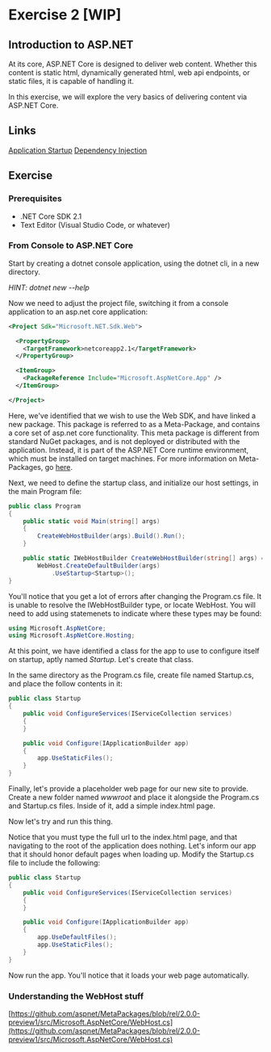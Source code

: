 # Exercise 2 [WIP]

## Introduction to ASP.NET

At its core, ASP.NET Core is designed to deliver web content. Whether this content is static html, dynamically generated html, web api endpoints, or static files, it is capable of handling it. 

In this exercise, we will explore the very basics of delivering content via ASP.NET Core.

## Links

[Application Startup](https://docs.microsoft.com/en-us/aspnet/core/fundamentals/startup?view=aspnetcore-2.1)
[Dependency Injection](https://docs.microsoft.com/en-us/aspnet/core/fundamentals/dependency-injection?view=aspnetcore-2.1)

## Exercise

### Prerequisites

- .NET Core SDK 2.1
- Text Editor (Visual Studio Code, or whatever)

### From Console to ASP.NET Core

Start by creating a dotnet console application, using the dotnet cli, in a new directory.

_HINT: dotnet new --help_

Now we need to adjust the project file, switching it from a console application to an asp.net core application:

```xml
<Project Sdk="Microsoft.NET.Sdk.Web">

  <PropertyGroup>
    <TargetFramework>netcoreapp2.1</TargetFramework>
  </PropertyGroup>

  <ItemGroup>
    <PackageReference Include="Microsoft.AspNetCore.App" />
  </ItemGroup>

</Project>
```
Here, we've identified that we wish to use the Web SDK, and have linked a new package. This package is referred to as a Meta-Package, and contains a core set of asp.net core functionality. This meta package is different from standard NuGet packages, and is not deployed or distributed with the application. Instead, it is part of the ASP.NET Core runtime environment, which must be installed on target machines. For more information on Meta-Packages, go [here](https://docs.microsoft.com/en-us/aspnet/core/fundamentals/metapackage-app?view=aspnetcore-2.1).

Next, we need to define the startup class, and initialize our host settings, in the main Program file:

```cs
public class Program
{
    public static void Main(string[] args)
    {
        CreateWebHostBuilder(args).Build().Run();
    }

    public static IWebHostBuilder CreateWebHostBuilder(string[] args) =>
        WebHost.CreateDefaultBuilder(args)
            .UseStartup<Startup>();
}
```

You'll notice that you get a lot of errors after changing the Program.cs file. It is unable to resolve the IWebHostBuilder type, or locate WebHost. You will need to add using statemenets to indicate where these types may be found:

```cs
using Microsoft.AspNetCore;
using Microsoft.AspNetCore.Hosting;
```

At this point, we have identified a class for the app to use to configure itself on startup, aptly named _Startup_. Let's create that class.

In the same directory as the Program.cs file, create file named Startup.cs, and place the follow contents in it:

```cs
public class Startup
{
    public void ConfigureServices(IServiceCollection services)
    {
    }

    public void Configure(IApplicationBuilder app)
    {
        app.UseStaticFiles();
    }
}
```

Finally, let's provide a placeholder web page for our new site to provide. Create a new folder named _wwwroot_ and place it alongside the Program.cs and Startup.cs files. Inside of it, add a simple index.html page.

Now let's try and run this thing.

Notice that you must type the full url to the index.html page, and that navigating to the root of the application does nothing. Let's inform our app that it should honor default pages when loading up. Modify the Startup.cs file to include the following:

```cs
public class Startup
{
    public void ConfigureServices(IServiceCollection services)
    {
    }

    public void Configure(IApplicationBuilder app)
    {
        app.UseDefaultFiles();
        app.UseStaticFiles();
    }
}
```

Now run the app. You'll notice that it loads your web page automatically.

### Understanding the WebHost stuff

[https://github.com/aspnet/MetaPackages/blob/rel/2.0.0-preview1/src/Microsoft.AspNetCore/WebHost.cs](https://github.com/aspnet/MetaPackages/blob/rel/2.0.0-preview1/src/Microsoft.AspNetCore/WebHost.cs)
